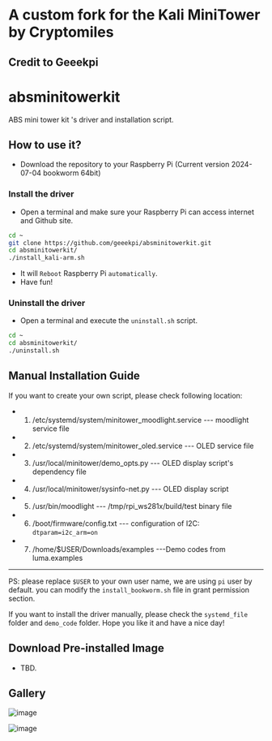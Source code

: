 
# A custom fork for the Kali MiniTower by Cryptomiles  
## Credit to Geeekpi  

# absminitowerkit
ABS mini tower kit 's driver and installation script.


## How to use it?
* Download the repository to your Raspberry Pi (Current version 2024-07-04 bookworm 64bit) 
### Install the driver 
* Open a terminal and make sure your Raspberry Pi can access internet and Github site.
```bash 
cd ~
git clone https://github.com/geeekpi/absminitowerkit.git 
cd absminitowerkit/
./install_kali-arm.sh 
```
* It will `Reboot` Raspberry Pi `automatically`.
* Have fun!

### Uninstall the driver  
* Open a terminal and execute the `uninstall.sh` script. 
```bash
cd ~
cd absminitowerkit/
./uninstall.sh 
```
## Manual Installation Guide 

If you want to create your own script, please check following location:
* 1. /etc/systemd/system/minitower_moodlight.service  --- moodlight service file
* 2. /etc/systemd/system/minitower_oled.service  --- OLED service file
* 3. /usr/local/minitower/demo_opts.py --- OLED display script's dependency file
* 4. /usr/local/minitower/sysinfo-net.py --- OLED display script 
* 5. /usr/bin/moodlight   --- /tmp/rpi_ws281x/build/test binary file 
* 6. /boot/firmware/config.txt  --- configuration of I2C: `dtparam=i2c_arm=on`
* 7. /home/$USER/Downloads/examples ---Demo codes from luma.examples

---
PS: please replace `$USER` to your own user name, we are using `pi` user by default. you can modify the `install_bookworm.sh` file in grant permission section. 


If you want to install the driver manually, please check the `systemd_file` folder and `demo_code` folder. 
Hope you like it and have a nice day!
## Download Pre-installed Image 
* TBD.
## Gallery
![image](https://github.com/geeekpi/absminitowerkit/assets/6893075/967a4e86-c2e3-4965-9deb-83c989ebca2c)

![image](https://github.com/geeekpi/absminitowerkit/assets/6893075/d68ac48e-b2ba-4d38-baf3-c76500424401)
